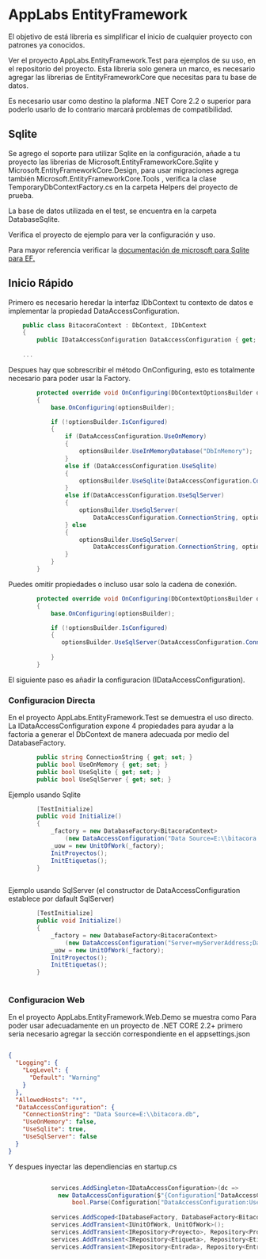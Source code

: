 # AppLabs EntityFramework
El objetivo de está libreria es simplificar el inicio de cualquier proyecto con patrones ya conocidos.

Ver el proyecto AppLabs.EntityFramework.Test para ejemplos de su uso, en el repositorio del proyecto.
Esta libreria solo genera un marco, es necesario agregar las librerias de EntityFrameworkCore que necesitas para tu base de datos.

Es necesario usar como destino la plaforma .NET Core 2.2 o superior para poderlo usarlo de lo contrario marcará problemas de compatibilidad.

## Sqlite

Se agrego el soporte para utilizar Sqlite en la configuración, añade a tu proyecto las librerias de Microsoft.EntityFrameworkCore.Sqlite y Microsoft.EntityFrameworkCore.Design,
para usar migraciones agrega también Microsoft.EntityFrameworkCore.Tools , verifica la clase TemporaryDbContextFactory.cs en la carpeta Helpers del proyecto de prueba.

La base de datos utilizada en el test, se encuentra en la carpeta DatabaseSqlite.

Verifica el proyecto de ejemplo para ver la configuración y uso.

Para mayor referencia verificar la [documentación de microsoft para Sqlite para EF.](https://docs.microsoft.com/en-us/ef/core/get-started/netcore/new-db-sqlite)

## Inicio Rápido

Primero es necesario heredar la interfaz IDbContext tu contexto de datos e implementar la propiedad DataAccessConfiguration. 


```csharp
	public class BitacoraContext : DbContext, IDbContext
    {
        public IDataAccessConfiguration DataAccessConfiguration { get; set; }
		
    ...
```
        
Despues hay que sobrescribir el método OnConfiguring, esto es totalmente necesario para poder usar la Factory.

```csharp
		protected override void OnConfiguring(DbContextOptionsBuilder optionsBuilder)
        {
            base.OnConfiguring(optionsBuilder);

            if (!optionsBuilder.IsConfigured)
            {
                if (DataAccessConfiguration.UseOnMemory)
                {
                    optionsBuilder.UseInMemoryDatabase("DbInMemory");
                }
                else if (DataAccessConfiguration.UseSqlite)
                {
                    optionsBuilder.UseSqlite(DataAccessConfiguration.ConnectionString);
                }
                else if(DataAccessConfiguration.UseSqlServer)
                {
                    optionsBuilder.UseSqlServer(
                        DataAccessConfiguration.ConnectionString, options => options.EnableRetryOnFailure());
                } else
                {
                    optionsBuilder.UseSqlServer(
                        DataAccessConfiguration.ConnectionString, options => options.EnableRetryOnFailure());
                }
            }
        }
```
        
Puedes omitir propiedades o incluso usar solo la cadena de conexión.

```csharp
		protected override void OnConfiguring(DbContextOptionsBuilder optionsBuilder)
        {
            base.OnConfiguring(optionsBuilder);

            if (!optionsBuilder.IsConfigured)
            {
               optionsBuilder.UseSqlServer(DataAccessConfiguration.ConnectionString, options => options.EnableRetryOnFailure());
                
            }
        }
```
        

El siguiente paso es añadir la configuracion (IDataAccessConfiguration).

### Configuracion Directa
		
En el proyecto AppLabs.EntityFramework.Test se demuestra el uso directo.
La IDataAccessConfiguration expone 4 propiedades para ayudar a la factoria a generar el DbContext de manera adecuada por medio del DatabaseFactory.

```csharp
		public string ConnectionString { get; set; }
        public bool UseOnMemory { get; set; }
        public bool UseSqlite { get; set; }
        public bool UseSqlServer { get; set; }
```

Ejemplo usando Sqlite

```csharp
		[TestInitialize]
        public void Initialize()
        {            
            _factory = new DatabaseFactory<BitacoraContext>
                (new DataAccessConfiguration("Data Source=E:\\bitacora.db", true));
            _uow = new UnitOfWork(_factory);
            InitProyectos();
            InitEtiquetas();
        }
		
```

Ejemplo usando SqlServer (el constructor de DataAccessConfiguration establece por dafault SqlServer)

```csharp
		[TestInitialize]
        public void Initialize()
        {            
            _factory = new DatabaseFactory<BitacoraContext>
                (new DataAccessConfiguration("Server=myServerAddress;Database=myDataBase;Trusted_Connection=True;"));
            _uow = new UnitOfWork(_factory);
            InitProyectos();
            InitEtiquetas();
        }
		
```


### Configuracion Web

En el proyecto AppLabs.EntityFramework.Web.Demo se muestra como 
Para poder usar adecuadamente en un proyecto de .NET CORE 2.2+ primero seria necesario agregar la sección correspondiente en el appsettings.json

```json

{
  "Logging": {
    "LogLevel": {
      "Default": "Warning"
    }
  },
  "AllowedHosts": "*",
  "DataAccessConfiguration": {
    "ConnectionString": "Data Source=E:\\bitacora.db",
    "UseOnMemory": false,
    "UseSqlite": true,
    "UseSqlServer": false
  }
}


```

Y despues inyectar las dependiencias en startup.cs

```csharp

			services.AddSingleton<IDataAccessConfiguration>(dc =>
              new DataAccessConfiguration($"{Configuration["DataAccessConfiguration:ConnectionString"]}",
                  bool.Parse(Configuration["DataAccessConfiguration:UseSqlite"])));
            
            services.AddScoped<IDatabaseFactory, DatabaseFactory<BitacoraContext>>();
            services.AddTransient<IUnitOfWork, UnitOfWork>();
            services.AddTransient<IRepository<Proyecto>, Repository<Proyecto>>();
            services.AddTransient<IRepository<Etiqueta>, Repository<Etiqueta>>();
            services.AddTransient<IRepository<Entrada>, Repository<Entrada>>();

```









